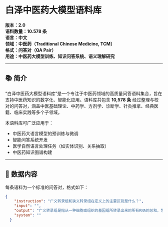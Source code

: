 # 白泽中医药大模型语料库

**版本：2.0**  
**语料数量：10.578 条**  
**语言：中文**  
**领域：中医药（Traditional Chinese Medicine, TCM）**  
**格式：问答对（QA Pair）**  
**用途：中医药大模型训练、知识问答系统、语义理解研究**

---

## 📚 简介

“白泽中医药大模型语料库”是一个专注于中医药领域的高质量问答语料集合，旨在支持中医药知识的数字化、智能化应用。语料库共包含 **10,578 条** 经过整理与校对的问答对，涵盖中医基础理论、中药学、方剂学、诊断学、针灸推拿、经典医籍、临床实践等多个子领域。

本语料库可广泛应用于：
- 中医药大语言模型的预训练与微调
- 智能问答系统开发
- 医学自然语言处理任务（如实体识别、关系抽取）
- 中医药知识图谱构建

---

## 🧩 数据内容

每条语料为一个标准的问答对，格式如下：

```json
{
    "instruction": "广义转录组和狭义转录组在定义上的主要区别是什么？",
    "input": "",
    "output": "广义转录组是指从一种细胞或组织的基因组所转录出来的所有RNA的总和，包括编码蛋白质的信使RNA（mRNA）以及各种非编码RNA（ncRNA）。而狭义转录组则特指细胞在特定时间点上，编码蛋白质的基因所对应的mRNA分子的集合，不包含非编码RNA。因此，两者在定义上的主要区别在于涵盖范围的不同：广义转录组包含所有类型的转录产物，既包括mRNA也包括ncRNA，反映的是基因组整体的转录活动；而狭义转录组仅聚焦于能够指导蛋白质合成的mRNA部分，代表的是蛋白质编码基因的转录状态。",
    "system": ""
  }
